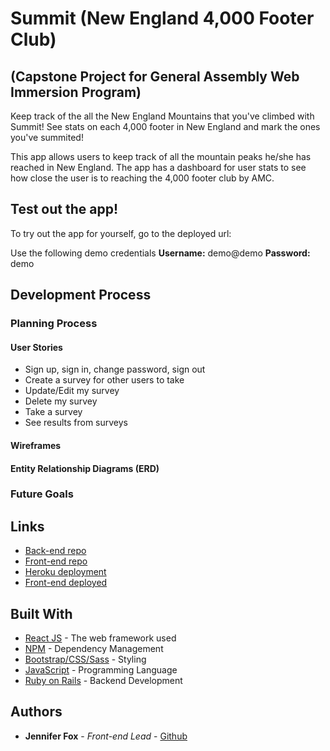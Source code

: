 # Summit (New England 4,000 Footer Club)
## (Capstone Project for General Assembly Web Immersion Program)
Keep track of the all the New England Mountains that you've climbed with Summit! See stats on each 4,000 footer in New England and mark the ones you've summited!

This app allows users to keep track of all the mountain peaks he/she has reached in New England. The app has a dashboard for user stats to see how close the user is to reaching the 4,000 footer club by AMC.

## Test out the app!

To try out the app for yourself, go to the deployed url:

Use the following demo credentials
**Username:** demo@demo
**Password:** demo

## Development Process


### Planning Process


#### User Stories
- Sign up, sign in, change password, sign out
- Create a survey for other users to take
- Update/Edit my survey
- Delete my survey
- Take a survey
- See results from surveys

#### Wireframes


#### Entity Relationship Diagrams (ERD)


### Future Goals

## Links

* [Back-end repo]()
* [Front-end repo]()
* [Heroku deployment](https://summit-four-thousand-club.herokuapp.com/)
* [Front-end deployed]()

## Built With

* [React JS]() - The web framework used
* [NPM](https://www.npmjs.com/) - Dependency Management
* [Bootstrap/CSS/Sass](getbootstrap.com/) - Styling
* [JavaScript](https://www.javascript.com/) - Programming Language
* [Ruby on Rails]() - Backend Development

## Authors
* **Jennifer Fox** - *Front-end Lead* - [Github](https://github.com/jenfox4)

